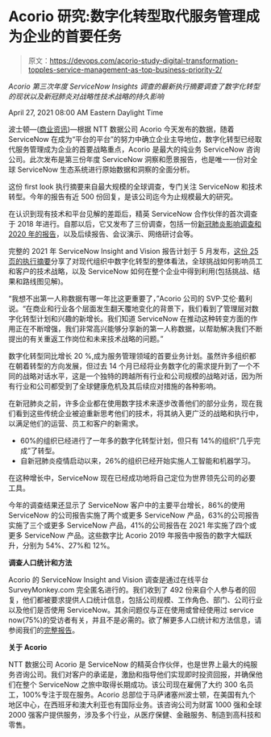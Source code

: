 # Acorio 研究:数字化转型取代服务管理成为企业的首要任务

> 原文：<https://devops.com/acorio-study-digital-transformation-topples-service-management-as-top-business-priority-2/>

*Acorio 第三次年度 ServiceNow Insights 调查的最新执行摘要调查了数字化转型的现状以及新冠肺炎对战略性技术战略的持久影响*

April 27, 2021 08:00 AM Eastern Daylight Time

波士顿—([商业资讯](https://www.businesswire.com/))—根据 NTT 数据公司 Acorio 今天发布的数据，随着 ServiceNow 在成为“平台的平台”的努力中确立企业主导地位，数字化转型已经取代服务管理成为企业的首要战略重点，Acorio 是最大的纯业务 ServiceNow 咨询公司。此次发布是第三份年度 ServiceNow 洞察和愿景报告，也是唯一一份对全球 ServiceNow 生态系统进行原始数据和洞察的全面分析。

这份 first look 执行摘要来自最大规模的全球调查，专门关注 ServiceNow 和技术转型。今年的报告有近 500 份回复，是该公司迄今为止规模最大的研究。

在认识到现有技术和平台见解的差距后，精英 ServiceNow 合作伙伴的首次调查于 2018 年进行。自那以后，它又发布了三份调查，包括一份[新冠肺炎影响调查和 2020 年的报告](https://cts.businesswire.com/ct/CT?id=smartlink&url=https%3A%2F%2Fwww.acorio.com%2Fcovid-19-insight-report%2F&esheet=52418592&newsitemid=20210427005430&lan=en-US&anchor=COVID-19+impact+survey+and+report&index=1&md5=733d36311a48e579c8ae818d563513b5)，以及后续报告、会议演示、网络研讨会等。

完整的 2021 年 ServiceNow Insight and Vision 报告计划于 5 月发布，[这份 25 页的执行摘要](https://cts.businesswire.com/ct/CT?id=smartlink&url=https%3A%2F%2Fexclusive.acorio.com%2Finsight-vision-2021-executive-summary-4&esheet=52418592&newsitemid=20210427005430&lan=en-US&anchor=this+25-page+Executive+Summary&index=2&md5=e11424169e805afed3f5f507698830a1)分享了对现代组织中数字化转型的整体看法，全球挑战如何影响员工和客户的技术战略，以及 ServiceNow 如何在整个企业中得到利用(包括挑战、结果和路线图见解)。

“我想不出第一人称数据有哪一年比这更重要了，”Acorio 公司的 SVP·艾伦·戴利说。“在商业和行业各个层面发生翻天覆地变化的背景下，我们看到了管理层对数字化转型计划和兴趣的新增长。我们知道 ServiceNow 在推动这种转变方面的作用正在不断增强，我们非常高兴能够分享新的第一人称数据，以帮助解决我们不断提出的有关重返工作岗位和未来技术战略的问题。”

数字化转型同比增长 20 %,成为服务管理领域的首要业务计划。虽然许多组织都在朝着转型的方向发展，但过去 14 个月已经将业务数字化的需求提升到了一个不同的战略对话水平，这是一个独特的跨越所有行业和公司规模的战略对话，因为所有行业和公司都受到了全球健康危机及其后续应对措施的各种影响。

在新冠肺炎之前，许多企业都在使用数字技术来逐步改善他们的部分业务，现在我们看到这些传统企业被迫重新思考他们的技术，将其纳入更广泛的战略和执行中，以满足他们的运营、员工和客户的新需求。

*   60%的组织已经进行了一年多的数字化转型计划，但只有 14%的组织“几乎完成”了转型。
*   自新冠肺炎疫情启动以来，26%的组织已经开始实施人工智能和机器学习。

在这种增长中，ServiceNow 现在已经成功地将自己定位为世界领先公司的必要工具。

今年的调查结果还显示了 ServiceNow 客户中的主要平台增长，86%的使用 ServiceNow 的公司报告实施了两个或更多 ServiceNow 产品，63%的公司报告实施了三个或更多 ServiceNow 产品，41%的公司报告在 2021 年实施了四个或更多 ServiceNow 产品。这些数字比 Acorio 2019 年报告中报告的数字大幅跃升，分别为 54%、27%和 12%。

**调查人口统计和方法**

Acorio 的 ServiceNow Insight and Vision 调查是通过在线平台 SurveyMonkey.com 完全匿名进行的。我们收到了 492 份来自个人参与者的回复，他们都被要求提供人口统计信息，包括公司规模、工作角色、部门、公司行业以及他们是否使用 ServiceNow。其余问题仅与正在使用或曾经使用过 service now(75%)的受访者有关，并且不是必需的。欲了解更多人口统计和方法信息，请参阅我们的[完整报告](https://cts.businesswire.com/ct/CT?id=smartlink&url=https%3A%2F%2Fexclusive.acorio.com%2Finsight-vision-2021-executive-summary-4&esheet=52418592&newsitemid=20210427005430&lan=en-US&anchor=complete+report&index=3&md5=a22db6131245504e99dd0aa2eed60a20)。

**关于 Acorio**

NTT 数据公司 Acorio 是 ServiceNow 的精英合作伙伴，也是世界上最大的纯服务咨询公司。我们对客户的承诺是，激励和指导他们实现即时投资回报，并确保他们在整个 ServiceNow 之旅中取得长期成功。该公司现在雇佣了大约 300 名员工，100%专注于现在服务。Acorio 总部位于马萨诸塞州波士顿，在美国有九个地区中心，在西班牙和澳大利亚也有国际业务。该咨询公司为财富 1000 强和全球 2000 强客户提供服务，涉及多个行业，从医疗保健、金融服务、制造到高科技和零售。

![](img/09b841fcfc7080c8402f03cf4c2ab8f7.png)